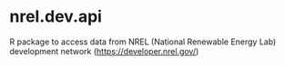 # nrel.dev.api
R package to access data from NREL (National Renewable Energy Lab) development network (https://developer.nrel.gov/)
